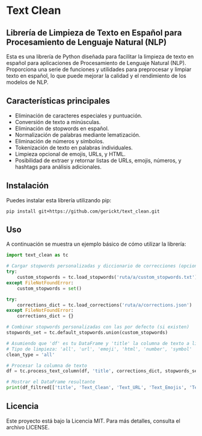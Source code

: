 # Text Clean

## Librería de Limpieza de Texto en Español para Procesamiento de Lenguaje Natural (NLP)

Esta es una librería de Python diseñada para facilitar la limpieza de texto en español para aplicaciones de Procesamiento de Lenguaje Natural (NLP). Proporciona una serie de funciones y utilidades para preprocesar y limpiar texto en español, lo que puede mejorar la calidad y el rendimiento de los modelos de NLP.

## Características principales

- Eliminación de caracteres especiales y puntuación.
- Conversión de texto a minúsculas.
- Eliminación de stopwords en español.
- Normalización de palabras mediante lematización.
- Eliminación de números y símbolos.
- Tokenización de texto en palabras individuales.
- Limpieza opcional de emojis, URLs, y HTML.
- Posibilidad de extraer y retornar listas de URLs, emojis, números, y hashtags para análisis adicionales.

## Instalación

Puedes instalar esta librería utilizando pip:
```
pip install git+https://github.com/gerickt/text_clean.git
```

## Uso

A continuación se muestra un ejemplo básico de cómo utilizar la librería:

```python
import text_clean as tc

# Cargar stopwords personalizadas y diccionario de correcciones (opcional)
try:
    custom_stopwords = tc.load_stopwords('ruta/a/custom_stopwords.txt')
except FileNotFoundError:
    custom_stopwords = set()

try:
    corrections_dict = tc.load_corrections('ruta/a/corrections.json')
except FileNotFoundError:
    corrections_dict = {}

# Combinar stopwords personalizadas con las por defecto (si existen)
stopwords_set = tc.default_stopwords.union(custom_stopwords)

# Asumiendo que 'df' es tu DataFrame y 'title' la columna de texto a limpiar
# Tipo de limpieza: 'all', 'url', 'emoji', 'html', 'number', 'symbol'
clean_type = 'all'

# Procesar la columna de texto
df = tc.process_text_column(df, 'title', corrections_dict, stopwords_set, clean_type)

# Mostrar el DataFrame resultante
print(df_filtred[['title', 'Text_Clean', 'Text_URL', 'Text_Emojis', 'Text_Numbers']])
```

## Licencia
Este proyecto está bajo la Licencia MIT. Para más detalles, consulta el archivo LICENSE.